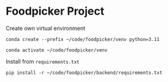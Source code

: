 # Foodpicker Project

Create own virtual environment

```
conda create --prefix ~/code/foodpicker/venv python=3.11
```

```
conda activate ~/code/foodpicker/venv
```

Install from `requirements.txt`

```
pip install -r ~/code/foodpicker/backend/requirements.txt
```
